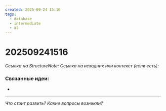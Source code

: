```yaml
---
created: 2025-09-24 15:16
tags:
  - database
  - intermediate
  - al
---
```

# 202509241516
*Ссылка на StructureNote:*
*Ссылка на исходник или контекст (если есть):* 

### Связанные идеи:
*   
---

*Что стоит развить? Какие вопросы возникли?*